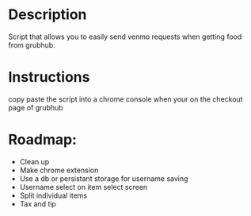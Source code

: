 # Description

Script that allows you to easily send venmo requests when getting food from grubhub.

# Instructions
copy paste the script into a chrome console when your on the checkout page of grubhub

# Roadmap:
* Clean up
* Make chrome extension
* Use a db or persistant storage for username saving
* Username select on item select screen
* Split individual items
* Tax and tip

